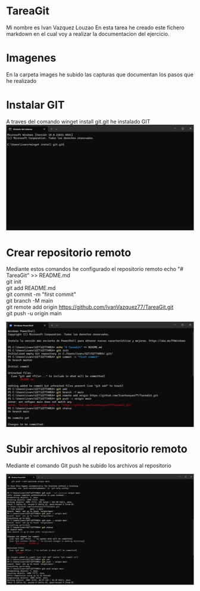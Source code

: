 ﻿# TareaGit
Mi nombre es Ivan Vazquez Louzao En esta tarea he creado este fichero markdown en el cual voy a realizar la documentacion del ejercicio.

# Imagenes
En la carpeta images he subido las capturas que documentan los pasos que he realizado

# Instalar GIT
A traves del comando winget install git.git he instalado GIT
![Comando para instalar Git](images/install.png)


# Crear repositorio remoto
Mediante estos comandos he configurado el repositorio remoto
echo "# TareaGit" >> README.md  
git init  
git add README.md  
git commit -m "first commit"  
git branch -M main  
git remote add origin https://github.com/IvanVazquez77/TareaGit.git  
git push -u origin main  

![Comando para crear repositorio remoto](images/1.png)

#  Subir archivos al repositorio remoto
Mediante el comando Git push he subido los archivos al repositorio

![Comando para subir archivos al repositorio](images/subir.png)

